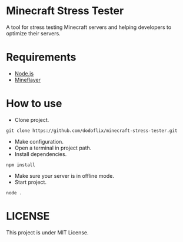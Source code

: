 # Minecraft Stress Tester
A tool for stress testing Minecraft servers and helping developers to optimize their servers.

# Requirements
- [Node.js](https://nodejs.org/en/)
- [Mineflayer](https://github.com/PrismarineJS/mineflayer)

# How to use
- Clone project.
```
git clone https://github.com/dodoflix/minecraft-stress-tester.git
```
- Make configuration.
- Open a terminal in project path.
- Install dependencies.
```
npm install
```
- Make sure your server is in offline mode.
- Start project.
```
node .
```

# LICENSE
This project is under MIT License.
